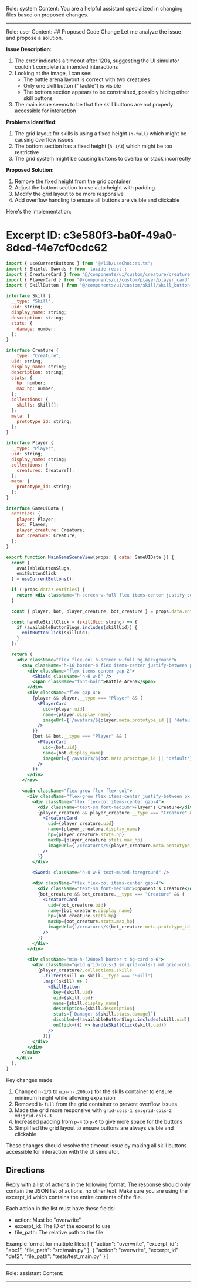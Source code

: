 Role: system
Content: You are a helpful assistant specialized in changing files based on proposed changes.
__________________
Role: user
Content: ## Proposed Code Change
Let me analyze the issue and propose a solution.

**Issue Description:**
1. The error indicates a timeout after 120s, suggesting the UI simulator couldn't complete its intended interactions
2. Looking at the image, I can see:
   - The battle arena layout is correct with two creatures
   - Only one skill button ("Tackle") is visible
   - The bottom section appears to be constrained, possibly hiding other skill buttons
3. The main issue seems to be that the skill buttons are not properly accessible for interaction

**Problems Identified:**
1. The grid layout for skills is using a fixed height (`h-full`) which might be causing overflow issues
2. The bottom section has a fixed height (`h-1/3`) which might be too restrictive
3. The grid system might be causing buttons to overlap or stack incorrectly

**Proposed Solution:**
1. Remove the fixed height from the grid container
2. Adjust the bottom section to use auto height with padding
3. Modify the grid layout to be more responsive
4. Add overflow handling to ensure all buttons are visible and clickable

Here's the implementation:

# Excerpt ID: c3e580f3-ba0f-49a0-8dcd-f4e7cf0cdc62
```jsx main_game/templates/MainGameScene.tsx
import { useCurrentButtons } from "@/lib/useChoices.ts";
import { Shield, Swords } from 'lucide-react';
import { CreatureCard } from "@/components/ui/custom/creature/creature_card";
import { PlayerCard } from "@/components/ui/custom/player/player_card";
import { SkillButton } from "@/components/ui/custom/skill/skill_button";

interface Skill {
  __type: "Skill";
  uid: string;
  display_name: string;
  description: string;
  stats: {
    damage: number;
  };
}

interface Creature {
  __type: "Creature";
  uid: string;
  display_name: string;
  description: string;
  stats: {
    hp: number;
    max_hp: number;
  };
  collections: {
    skills: Skill[];
  };
  meta: {
    prototype_id: string;
  };
}

interface Player {
  __type: "Player";
  uid: string;
  display_name: string;
  collections: {
    creatures: Creature[];
  };
  meta: {
    prototype_id: string;
  };
}

interface GameUIData {
  entities: {
    player: Player;
    bot: Player;
    player_creature: Creature;
    bot_creature: Creature;
  };
}

export function MainGameSceneView(props: { data: GameUIData }) {
  const {
    availableButtonSlugs,
    emitButtonClick
  } = useCurrentButtons();

  if (!props.data?.entities) {
    return <div className="h-screen w-full flex items-center justify-center">Loading...</div>;
  }

  const { player, bot, player_creature, bot_creature } = props.data.entities;

  const handleSkillClick = (skillUid: string) => {
    if (availableButtonSlugs.includes(skillUid)) {
      emitButtonClick(skillUid);
    }
  };

  return (
    <div className="flex flex-col h-screen w-full bg-background">
      <nav className="h-16 border-b flex items-center justify-between px-4 bg-card">
        <div className="flex items-center gap-2">
          <Shield className="h-6 w-6" />
          <span className="font-bold">Battle Arena</span>
        </div>
        <div className="flex gap-4">
          {player && player.__type === "Player" && (
            <PlayerCard
              uid={player.uid}
              name={player.display_name}
              imageUrl={`/avatars/${player.meta.prototype_id || 'default'}`}
            />
          )}
          {bot && bot.__type === "Player" && (
            <PlayerCard
              uid={bot.uid}
              name={bot.display_name}
              imageUrl={`/avatars/${bot.meta.prototype_id || 'default'}`}
            />
          )}
        </div>
      </nav>

      <main className="flex-grow flex flex-col">
        <div className="flex-grow flex items-center justify-between px-8 bg-muted/20">
          <div className="flex flex-col items-center gap-4">
            <div className="text-sm font-medium">Player's Creature</div>
            {player_creature && player_creature.__type === "Creature" && (
              <CreatureCard
                uid={player_creature.uid}
                name={player_creature.display_name}
                hp={player_creature.stats.hp}
                maxHp={player_creature.stats.max_hp}
                imageUrl={`/creatures/${player_creature.meta.prototype_id || 'default'}`}
              />
            )}
          </div>

          <Swords className="h-8 w-8 text-muted-foreground" />

          <div className="flex flex-col items-center gap-4">
            <div className="text-sm font-medium">Opponent's Creature</div>
            {bot_creature && bot_creature.__type === "Creature" && (
              <CreatureCard
                uid={bot_creature.uid}
                name={bot_creature.display_name}
                hp={bot_creature.stats.hp}
                maxHp={bot_creature.stats.max_hp}
                imageUrl={`/creatures/${bot_creature.meta.prototype_id || 'default'}`}
              />
            )}
          </div>
        </div>

        <div className="min-h-[200px] border-t bg-card p-6">
          <div className="grid grid-cols-1 sm:grid-cols-2 md:grid-cols-3 gap-4">
            {player_creature?.collections.skills
              .filter(skill => skill.__type === "Skill")
              .map((skill) => (
                <SkillButton
                  key={skill.uid}
                  uid={skill.uid}
                  name={skill.display_name}
                  description={skill.description}
                  stats={`Damage: ${skill.stats.damage}`}
                  disabled={!availableButtonSlugs.includes(skill.uid)}
                  onClick={() => handleSkillClick(skill.uid)}
                />
              ))}
          </div>
        </div>
      </main>
    </div>
  );
}
```

Key changes made:
1. Changed `h-1/3` to `min-h-[200px]` for the skills container to ensure minimum height while allowing expansion
2. Removed `h-full` from the grid container to prevent overflow issues
3. Made the grid more responsive with `grid-cols-1 sm:grid-cols-2 md:grid-cols-3`
4. Increased padding from `p-4` to `p-6` to give more space for the buttons
5. Simplified the grid layout to ensure buttons are always visible and clickable

These changes should resolve the timeout issue by making all skill buttons accessible for interaction with the UI simulator.

## Directions
Reply with a list of actions in the following format. The response should only contain the JSON list of actions, no other text.
Make sure you are using the excerpt_id which contains the entire contents of the file.

Each action in the list must have these fields:
- action: Must be "overwrite"
- excerpt_id: The ID of the excerpt to use
- file_path: The relative path to the file

Example format for multiple files:
[
    {
        "action": "overwrite",
        "excerpt_id": "abc1",
        "file_path": "src/main.py"
    },
    {
        "action": "overwrite",
        "excerpt_id": "def2",
        "file_path": "tests/test_main.py"
    }
]
__________________
Role: assistant
Content: 
__________________
